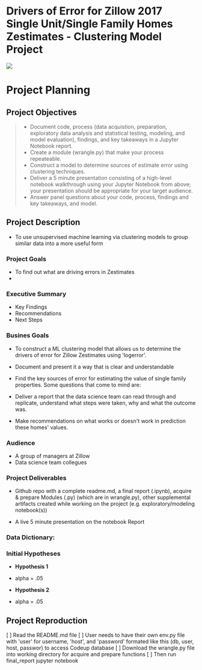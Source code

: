 # Drivers of Error for Zillow 2017 Single Unit/Single Family Homes Zestimates - Clustering Model Project

![]("https://images.app.goo.gl/8qCu58VJVbYNpvLa6")

# Project Planning

## Project Objectives
> - Document code, process (data acquistion, preparation, exploratory data analysis and statistical testing, modeling, and model evaluation), findings, and key takeaways in a Jupyter Notebook report.
> - Create a module (wrangle.py) that make your process repeateable.
> - Construct a model to determine sources of estimate error using clustering techniques.
> - Deliver a 5 minute presentation consisting of a high-level notebook walkthrough using your Jupyter Notebook from above; your presentation should be appropriate for your target audience.
> - Answer panel questions about your code, process, findings and key takeaways, and model.

## Project Description
- To use unsupervised machine learning via clustering models to group similar data into a more useful form

### Project Goals
- To find out what are driving errors in Zestimates
 - 


### Executive Summary
- Key Findings
- Recommendations
- Next Steps


### Busines Goals
- To construct a ML clustering model that allows us to determine the drivers of error for Zillow Zestimates using 'logerror'.
- Document and present it a way that is clear and understandable

- Find the key sources of error for estimating the value of single family properties. Some questions that come to mind are:


- Deliver a report that the data science team can read through and replicate, understand what steps were taken, why and what the outcome was.

- Make recommendations on what works or doesn't work in prediction these homes' values.

### Audience
- A group of managers at Zillow
- Data science team collegues 

### Project Deliverables
- Github repo with a complete readme.md, a final report (.ipynb), acquire & prepare Modules (.py) (which are in wrangle.py), other supplemental artifacts created while working on the project (e.g. exploratory/modeling notebook(s))

- A live 5 minute presentation on the notebook Report


### Data Dictionary:



### Initial Hypotheses
- **Hypothesis 1**
- alpha = .05


- **Hypothesis 2**
- alpha = .05





## Project Reproduction
[ ] Read the README.md file
[ ] User needs to have their own env.py file with 'user' for username, 'host', and 'password' formated like this (db, user, host, passwor) to access Codeup database 
[ ] Download the wrangle.py file into working directory for acquire and prepare functions 
[ ] Then run final_report jupyter notebook

